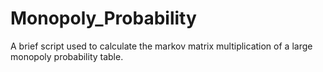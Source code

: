 # Monopoly_Probability

A brief script used to calculate the markov matrix multiplication of a large monopoly probability table.
